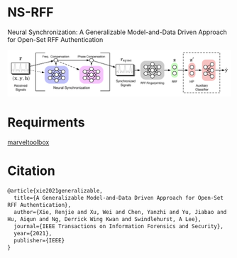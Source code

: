 # NS-RFF

Neural Synchronization: A Generalizable Model-and-Data Driven Approach for Open-Set RFF Authentication

![diagram](./NS-RFF.png "Neural Synchronization for Openset RFF")

# Requirments

[marveltoolbox](https://github.com/xrj-com/marveltoolbox)

# Citation

```
@article{xie2021generalizable,
  title={A Generalizable Model-and-Data Driven Approach for Open-Set RFF Authentication},
  author={Xie, Renjie and Xu, Wei and Chen, Yanzhi and Yu, Jiabao and Hu, Aiqun and Ng, Derrick Wing Kwan and Swindlehurst, A Lee},
  journal={IEEE Transactions on Information Forensics and Security},
  year={2021},
  publisher={IEEE}
}
```